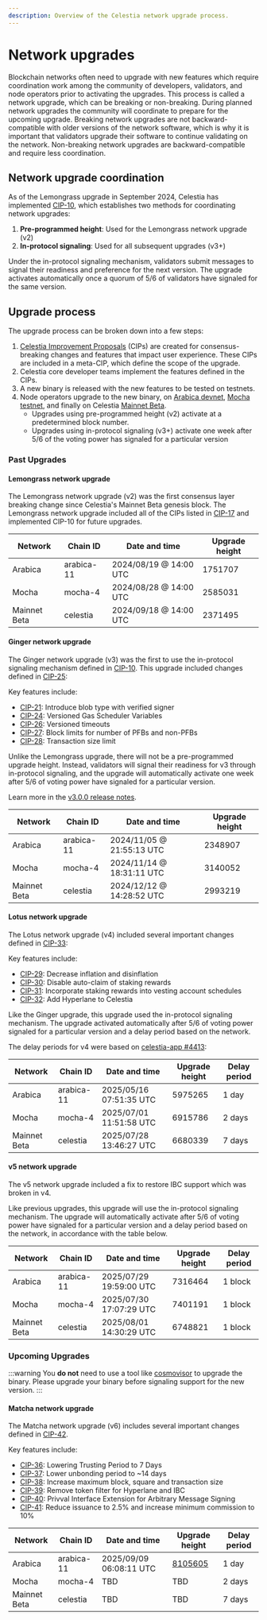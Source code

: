 ```yaml
---
description: Overview of the Celestia network upgrade process.
---
```


# Network upgrades

Blockchain networks often need to upgrade with new features which require coordination work among the community of developers, validators, and node operators prior to activating the upgrades. This process is called a network upgrade, which can be breaking or non-breaking. During planned network upgrades the community will coordinate to prepare for the upcoming upgrade. Breaking network upgrades are not backward-compatible with older versions of the network software, which is why it is important that validators upgrade their software to continue validating on the network. Non-breaking network upgrades are backward-compatible and require less coordination.

## Network upgrade coordination

As of the Lemongrass upgrade in September 2024, Celestia has implemented [CIP-10](https://cips.celestia.org/cip-010.html), which establishes two methods for coordinating network upgrades:

1. **Pre-programmed height**: Used for the Lemongrass network upgrade (v2)
2. **In-protocol signaling**: Used for all subsequent upgrades (v3+)

Under the in-protocol signaling mechanism, validators submit messages to signal their readiness and preference for the next version. The upgrade activates automatically once a quorum of 5/6 of validators have signaled for the same version.

## Upgrade process

The upgrade process can be broken down into a few steps:

1. [Celestia Improvement Proposals](https://cips.celestia.org) (CIPs) are created for consensus-breaking changes and features that impact user experience. These CIPs are included in a meta-CIP, which define the scope of the upgrade.
1. Celestia core developer teams implement the features defined in the CIPs.
1. A new binary is released with the new features to be tested on testnets.
1. Node operators upgrade to the new binary, on [Arabica devnet](/how-to-guides/arabica-devnet.md), [Mocha testnet](/how-to-guides/mocha-testnet.md), and finally on Celestia [Mainnet Beta](/how-to-guides/mainnet.md).
   - Upgrades using pre-programmed height (v2) activate at a predetermined block number.
   - Upgrades using in-protocol signaling (v3+) activate one week after 5/6 of the voting power has signaled for a particular version

### Past Upgrades

#### Lemongrass network upgrade

The Lemongrass network upgrade (v2) was the first consensus layer breaking change since Celestia's Mainnet Beta genesis block. The Lemongrass network upgrade included all of the CIPs listed in [CIP-17](https://github.com/celestiaorg/CIPs/blob/main/cips/cip-017.md) and implemented CIP-10 for future upgrades.

| Network      | Chain ID   | Date and time          | Upgrade height |
| ------------ | ---------- | ---------------------- | -------------- |
| Arabica      | arabica-11 | 2024/08/19 @ 14:00 UTC | 1751707        |
| Mocha        | mocha-4    | 2024/08/28 @ 14:00 UTC | 2585031        |
| Mainnet Beta | celestia   | 2024/09/18 @ 14:00 UTC | 2371495        |

#### Ginger network upgrade

The Ginger network upgrade (v3) was the first to use the in-protocol signaling mechanism defined in [CIP-10](https://cips.celestia.org/cip-010.html). This upgrade included changes defined in [CIP-25](https://cips.celestia.org/cip-025.html):

Key features include:

- [CIP-21](https://cips.celestia.org/cip-021.html): Introduce blob type with verified signer
- [CIP-24](https://cips.celestia.org/cip-024.html): Versioned Gas Scheduler Variables
- [CIP-26](https://cips.celestia.org/cip-026.html): Versioned timeouts
- [CIP-27](https://cips.celestia.org/cip-027.html): Block limits for number of PFBs and non-PFBs
- [CIP-28](https://cips.celestia.org/cip-028.html): Transaction size limit

Unlike the Lemongrass upgrade, there will not be a pre-programmed upgrade height. Instead, validators will signal their readiness for v3 through in-protocol signaling, and the upgrade will automatically activate one week after 5/6 of voting power have signaled for a particular version.

Learn more in the [v3.0.0 release notes](https://github.com/celestiaorg/celestia-app/blob/main/docs/release-notes/release-notes.md#v300).

| Network      | Chain ID   | Date and time             | Upgrade height |
| ------------ | ---------- | ------------------------- | -------------- |
| Arabica      | arabica-11 | 2024/11/05 @ 21:55:13 UTC | 2348907        |
| Mocha        | mocha-4    | 2024/11/14 @ 18:31:11 UTC | 3140052        |
| Mainnet Beta | celestia   | 2024/12/12 @ 14:28:52 UTC | 2993219        |

#### Lotus network upgrade

The Lotus network upgrade (v4) included several important changes defined in [CIP-33](https://cips.celestia.org/cip-033.html):

Key features include:

- [CIP-29](https://cips.celestia.org/cip-029.html): Decrease inflation and disinflation
- [CIP-30](https://cips.celestia.org/cip-030.html): Disable auto-claim of staking rewards
- [CIP-31](https://cips.celestia.org/cip-031.html): Incorporate staking rewards into vesting account schedules
- [CIP-32](https://cips.celestia.org/cip-032.html): Add Hyperlane to Celestia

Like the Ginger upgrade, this upgrade used the in-protocol signaling mechanism. The upgrade activated automatically after 5/6 of voting power signaled for a particular version and a delay period based on the network.

The delay periods for v4 were based on [celestia-app #4413](https://github.com/celestiaorg/celestia-app/issues/4413):

| Network      | Chain ID   | Date and time           | Upgrade height | Delay period |
| ------------ | ---------- | ----------------------- | -------------- | ------------ |
| Arabica      | arabica-11 | 2025/05/16 07:51:35 UTC | 5975265        | 1 day        |
| Mocha        | mocha-4    | 2025/07/01 11:51:58 UTC | 6915786        | 2 days       |
| Mainnet Beta | celestia   | 2025/07/28 13:46:27 UTC | 6680339        | 7 days       |

#### v5 network upgrade

The v5 network upgrade included a fix to restore IBC support which was broken in v4.

Like previous upgrades, this upgrade will use the in-protocol signaling mechanism. The upgrade will automatically activate after 5/6 of voting power have signaled for a particular version and a delay period based on the network, in accordance with the table below.

| Network      | Chain ID   | Date and time           | Upgrade height | Delay period |
| ------------ | ---------- | ----------------------- | -------------- | ------------ |
| Arabica      | arabica-11 | 2025/07/29 19:59:00 UTC | 7316464        | 1 block      |
| Mocha        | mocha-4    | 2025/07/30 17:07:29 UTC | 7401191        | 1 block      |
| Mainnet Beta | celestia   | 2025/08/01 14:30:29 UTC | 6748821        | 1 block      |

### Upcoming Upgrades

:::warning
You **do not** need to use a tool like [cosmovisor](https://docs.cosmos.network/main/build/tooling/cosmovisor) to upgrade the binary. Please upgrade your binary before signaling support for the new version.
:::

#### Matcha network upgrade

The Matcha network upgrade (v6) includes several important changes defined in [CIP-42](https://cips.celestia.org/cip-042.html).

Key features include:

- [CIP-36](https://cips.celestia.org/cip-036.html): Lowering Trusting Period to 7 Days
- [CIP-37](https://cips.celestia.org/cip-037.html): Lower unbonding period to ~14 days
- [CIP-38](https://cips.celestia.org/cip-038.html): Increase maximum block, square and transaction size
- [CIP-39](https://cips.celestia.org/cip-039.html): Remove token filter for Hyperlane and IBC
- [CIP-40](https://cips.celestia.org/cip-040.html): Privval Interface Extension for Arbitrary Message Signing
- [CIP-41](https://cips.celestia.org/cip-041.html): Reduce issuance to 2.5% and increase minimum commission to 10%

| Network      | Chain ID   | Date and time            | Upgrade height                                      | Delay period |
| ------------ | ---------- | ------------------------ | --------------------------------------------------- | ------------ |
| Arabica      | arabica-11 | 2025/09/09 06:08:11 UTC  | [8105605](https://arabica.celenium.io/block/8105605)| 1 day        |
| Mocha        | mocha-4    | TBD                      | TBD                                                 | 2 days       |
| Mainnet Beta | celestia   | TBD                      | TBD                                                 | 7 days       |


